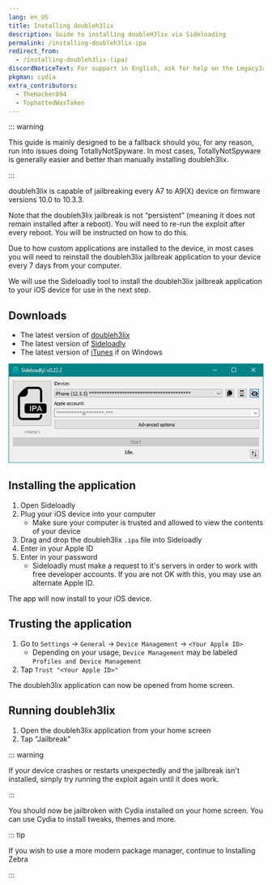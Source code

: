 ```yaml
---
lang: en_US
title: Installing doubleh3lix
description: Guide to installing doubleH3lix via Sideloading
permalink: /installing-doubleh3lix-ipa
redirect_from:
  - /installing-doubleh3lix-(ipa)
discordNoticeText: For support in English, ask for help on the LegacyJailbreak [Discord Server](http://discord.legacyjailbreak.com/).
pkgman: cydia
extra_contributors:
  - TheHacker894
  - TophattedWasTaken
---
```


::: warning

This guide is mainly designed to be a fallback should you, for any reason, run into issues doing <router-link to="/using-tns">TotallyNotSpyware</router-link>. In most cases, TotallyNotSpyware is generally easier and better than manually installing doubleh3lix.

:::

doubleh3lix is capable of jailbreaking every A7 to A9(X) device on firmware versions 10.0 to 10.3.3.

Note that the doubleh3lix jailbreak is <router-link to="/types-of-jailbreak/#semi-untethered-jailbreaks">not “persistent”</router-link> (meaning it does not remain installed after a reboot). You will need to re-run the exploit after every reboot. You will be instructed on how to do this.

Due to how custom applications are installed to the device, in most cases you will need to reinstall the doubleh3lix jailbreak application to your device every 7 days from your computer.

We will use the Sideloadly tool to install the doubleh3lix jailbreak application to your iOS device for use in the next step.

## Downloads

- The latest version of [doubleh3lix](https://doubleh3lix.tihmstar.net/ipa/doubleH3lix-RC8.ipa)
- The latest version of [Sideloadly](https://sideloadly.io/)
- The latest version of [iTunes](https://www.apple.com/itunes/download/win32) if on Windows

![A screenshot of the Sideloadly application (Windows)](/assets/images/sideloadly_win.png)

## Installing the application

1. Open Sideloadly
1. Plug your iOS device into your computer
    - Make sure your computer is trusted and allowed to view the contents of your device
1. Drag and drop the doubleh3lix `.ipa` file into Sideloadly
1. Enter in your Apple ID
1. Enter in your password
    - Sideloadly must make a request to it's servers in order to work with free developer accounts. If you are not OK with this, you may use an alternate Apple ID.

The app will now install to your iOS device.

## Trusting the application

1. Go to `Settings` -> `General` -> `Device Management` -> `<Your Apple ID>`
    - Depending on your usage, `Device Management` may be labeled `Profiles and Device Management`
1. Tap `Trust "<Your Apple ID>"`

The doubleh3lix application can now be opened from home screen.

## Running doubleh3lix

1. Open the doubleh3lix application from your home screen
1. Tap "Jailbreak"

::: warning

If your device crashes or restarts unexpectedly and the jailbreak isn't installed, simply try running the exploit again until it does work.

:::

You should now be jailbroken with Cydia installed on your home screen. You can use Cydia to install <router-link to="/faq/#what-are-tweaks">tweaks</router-link>, themes and more.

::: tip

If you wish to use a more modern package manager, continue to <router-link to="/installing-zebra">Installing Zebra</router-link>

:::
